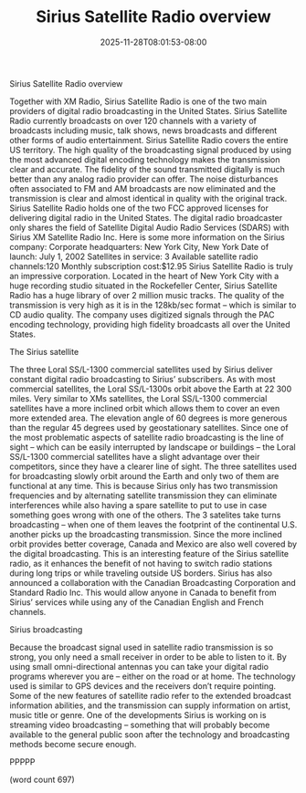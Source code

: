 ﻿---
title: "Sirius Satellite Radio overview"
date: 2025-11-28T08:01:53-08:00
description: "Satellite-Radio Tips for Web Success"
featured_image: "/images/Satellite-Radio.jpg"
tags: ["Satellite Radio"]
---

Sirius Satellite Radio overview

Together with XM Radio, Sirius Satellite Radio is one of the two main providers of digital radio broadcasting in the United States. Sirius Satellite Radio currently broadcasts on over 120 channels with a variety of broadcasts including music, talk shows, news broadcasts and different other forms of audio entertainment. Sirius Satellite Radio covers the entire US territory. The high quality of the broadcasting signal produced by using the most advanced digital encoding technology makes the transmission clear and accurate. The fidelity of the sound transmitted digitally is much better than any analog radio provider can offer. The noise disturbances often associated to FM and AM broadcasts are now eliminated and the transmission is clear and almost identical in quality with the original track. Sirius Satellite Radio holds one of the two FCC approved licenses for delivering digital radio in the United States. The digital radio broadcaster only shares the field of Satellite Digital Audio Radio Services (SDARS) with Sirius XM Satellite Radio Inc. Here is some more information on the Sirius company:
Corporate headquarters: New York City, New York
Date of launch: July 1, 2002
Satellites in service: 3
Available satellite radio channels:120
Monthly subscription cost:$12.95
Sirius Satellite Radio is truly an impressive corporation. Located in the heart of New York City with a huge recording studio situated in the Rockefeller Center, Sirius Satellite Radio has a huge library of over 2 million music tracks. The quality of the transmission is very high as it is in the 128kb/sec format – which is similar to CD audio quality. The company uses digitized signals through the PAC encoding technology, providing high fidelity broadcasts all over the United States. 

The Sirius satellite

The three Loral SS/L-1300 commercial satellites used by Sirius deliver constant digital radio broadcasting to Sirius’ subscribers. As with most commercial satellites, the Loral SS/L-1300s orbit above the Earth at 22 300 miles. Very similar to XMs satellites, the Loral SS/L-1300 commercial satellites have a more inclined orbit which allows them to cover an even more extended area. The elevation angle of 60 degrees is more generous than the regular 45 degrees used by geostationary satellites. Since one of the most problematic aspects of satellite radio broadcasting is the line of sight – which can be easily interrupted by landscape or buildings – the Loral SS/L-1300 commercial satellites have a slight advantage over their competitors, since they have a clearer line of sight. The three satellites used for broadcasting slowly orbit around the Earth and only two of them are functional at any time. This is because Sirius only has two transmission frequencies and by alternating satellite transmission they can eliminate interferences while also having a spare satellite to put to use in case something goes wrong with one of the others. The 3 satelites take turns broadcasting – when one of them leaves the footprint of the continental U.S. another picks up the broadcasting transmission. Since the more inclined orbit provides better coverage, Canada and Mexico are also well covered by the digital broadcasting. This is an interesting feature of the Sirius satellite radio, as it enhances the benefit of not having to switch radio stations during long trips or while traveling outside US borders. Sirius has also announced a collaboration with the Canadian Broadcasting Corporation and Standard Radio Inc. This would allow anyone in Canada to benefit from Sirius’ services while using any of the Canadian English and French channels. 

Sirius broadcasting

Because the broadcast signal used in satellite radio transmission is so strong, you only need a small receiver in order to be able to listen to it. By using small omni-directional antennas you can take your digital radio programs wherever you are – either on the road or at home. The technology used is similar to GPS devices and the receivers don’t require pointing. Some of the new features of satellite radio refer to the extended broadcast information abilities, and the transmission can supply information on artist, music title or genre. One of the developments Sirius is working on is streaming video broadcasting – something that will probably become available to the general public soon after the technology and broadcasting methods become secure enough. 

PPPPP

(word count 697)

